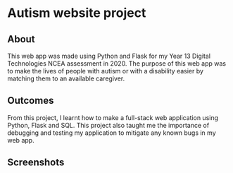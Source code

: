 # Autism website project

## About
This web app was made using Python and Flask for my Year 13 Digital Technologies NCEA assessment in 2020. The purpose of this web app was to make the lives of  people with autism or with a disability easier by matching them to an available caregiver.

## Outcomes
From this project, I learnt how to make a full-stack web application using Python, Flask and SQL. This project also taught me the importance of debugging and testing my application to mitigate any known bugs in my web app.

## Screenshots

